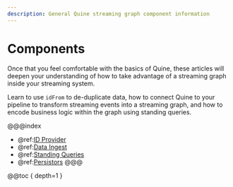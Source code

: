 ```yaml
---
description: General Quine streaming graph component information
---
```

# Components

Once that you feel comfortable with the basics of Quine, these articles will deepen your understanding of how to take advantage of a streaming graph inside your streaming system. 

Learn to use `idFrom` to de-duplicate data, how to connect Quine to your pipeline to transform streaming events into a streaming graph, and how to encode business logic within the graph using standing queries. 

@@@index
* @ref:[ID Provider](id-provider.md)
* @ref:[Data Ingest](ingest-sources/ingest-sources.md)
* @ref:[Standing Queries](writing-standing-queries.md)
* @ref:[Persistors](persistors/persistor.md)
@@@

@@toc { depth=1 }
